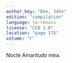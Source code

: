 ```yaml
---
author_key: "Dee, John"
edition: "compilation"
language: la-renais
license: "CC0 1.0"
location: "page 175"
volume: "Ⅰ"
---
```

Nocte Amaritudo mea.
